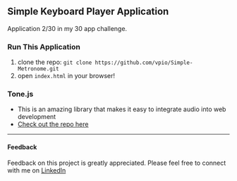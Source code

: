 ## Simple Keyboard Player Application

Application 2/30 in my 30 app challenge.

### Run This Application
1. clone the repo: `git clone https://github.com/vpio/Simple-Metronome.git`
2. open `index.html` in your browser!

### Tone.js
* This is an amazing library that makes it easy to integrate audio into web development
* [Check out the repo here](https://github.com/Tonejs/Tone.js)

---
#### Feedback
Feedback on this project is greatly appreciated. Please feel free to connect with me on [LinkedIn](https://www.linkedin.com/in/piomolina/)
